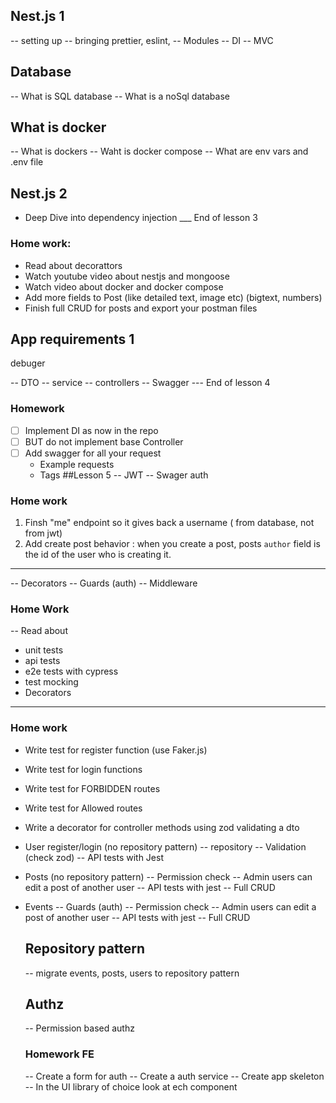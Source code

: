## Nest.js 1

-- setting up
-- bringing prettier, eslint,
-- Modules
-- DI
-- MVC

## Database

-- What is SQL database
-- What is a noSql database

## What is docker

-- What is dockers
-- Waht is docker compose
-- What are env vars and .env file

## Nest.js 2

- Deep Dive into dependency injection
  \_\_\_ End of lesson 3

### Home work:

- Read about decorattors
- Watch youtube video about nestjs and mongoose
- Watch video about docker and docker compose
- Add more fields to Post (like detailed text, image etc) (bigtext, numbers)
- Finish full CRUD for posts and export your postman files

## App requirements 1

debuger

-- DTO
-- service
-- controllers
-- Swagger
--- End of lesson 4

### Homework

- [ ] Implement DI as now in the repo
- [ ] BUT do not implement base Controller
- [ ] Add swagger for all your request
  - Example requests
  - Tags
    ##Lesson 5
    -- JWT
    -- Swager auth

### Home work

1.  Finsh "me" endpoint so it gives back a username ( from database, not from jwt)
2.  Add create post behavior : when you create a post, posts `author` field is the id of the user who is creating it.

---

-- Decorators
-- Guards (auth)
-- Middleware

### Home Work

-- Read about

- unit tests
- api tests
- e2e tests with cypress
- test mocking
- Decorators

---

### Home work

- Write test for register function (use Faker.js)
- Write test for login functions
- Write test for FORBIDDEN routes
- Write test for Allowed routes
- Write a decorator for controller methods using  zod validating a dto

- User register/login (no repository pattern)
  -- repository
  -- Validation (check zod)
  -- API tests with Jest
- Posts (no repository pattern)
  -- Permission check
  -- Admin users can edit a post of another user
  -- API tests with jest
  -- Full CRUD
- Events
  -- Guards (auth)
  -- Permission check
  -- Admin users can edit a post of another user
  -- API tests with jest
  -- Full CRUD

  ## Repository pattern

  -- migrate events, posts, users to repository pattern

  ## Authz

  -- Permission based authz

  ### Homework FE 
  -- Create a form for auth 
  -- Create a auth service 
  -- Create app skeleton 
  -- In the UI library of choice look at ech component

